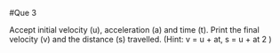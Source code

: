 #Que 3

Accept initial velocity (u), acceleration (a) and time (t). Print the final velocity (v) and the distance
(s) travelled. (Hint: v = u + at, s = u + at 2 )

